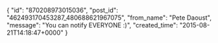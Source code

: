  {
   "id": "870208973015036",
   "post_id": "462493170453287_480688621967075",
   "from_name": "Pete Daoust",
   "message": "You can notify EVERYONE :)",
   "created_time": "2015-08-21T14:18:47+0000"
 }
